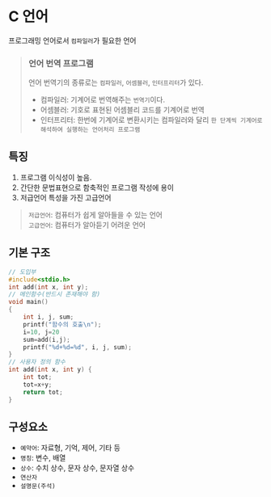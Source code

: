 # C 언어
프로그래밍 언어로서 `컴파일러`가 필요한 언어

> ### 언어 번역 프로그램
> 언어 번역기의 종류로는 `컴파일러`, `어셈블러`, `인터프리터`가 있다.  
> - 컴파일러: 기계어로 번역해주는 `번역기`이다.  
> - 어셈블러: 기호로 표현된 어셈블리 코드를 기계어로 번역
> - 인터프리터: 한번에 기계어로 변환시키는 컴파일러와 달리 `한 단계씩 기계어로 해석하여 실행하는 언어처리 프로그램`

## 특징
1. 프로그램 이식성이 높음.
2. 간단한 문법표현으로 함축적인 프로그램 작성에 용이
3. 저급언어 특성을 가진 고급언어

> `저급언어`: 컴퓨터가 쉽게 알아들을 수 있는 언어  
> `고급언어`: 컴퓨터가 알아듣기 어려운 언어

## 기본 구조
``` C
// 도입부
#include<stdio.h>
int add(int x, int y);
// 메인함수(반드시 존재해야 함)
void main()
{
    int i, j, sum;
    printf("함수의 호출\n");
    i=10, j=20
    sum=add(i,j);
    printf("%d+%d=%d", i, j, sum);
}
// 사용자 정의 함수
int add(int x, int y) {
    int tot;
    tot=x+y;
    return tot;
}
```

## 구성요소
- `예약어`: 자료형, 기억, 제어, 기타 등
- `명칭`: 변수, 배열
- `상수`: 수치 상수, 문자 상수, 문자열 상수
- `연산자`
- `설명문(주석)`